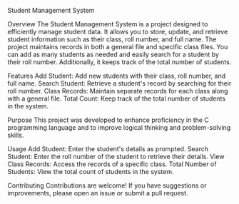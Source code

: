 Student Management System

Overview
The Student Management System is a project designed to efficiently manage student data. It allows you to store, update, and retrieve student information such as their class, roll number, and full name. The project maintains records in both a general file and specific class files. You can add as many students as needed and easily search for a student by their roll number. Additionally, it keeps track of the total number of students.

Features
Add Student: Add new students with their class, roll number, and full name.
Search Student: Retrieve a student's record by searching for their roll number.
Class Records: Maintain separate records for each class along with a general file.
Total Count: Keep track of the total number of students in the system.


Purpose
This project was developed to enhance proficiency in the C programming language and to improve logical thinking and problem-solving skills.

Usage
Add Student: Enter the student's details as prompted.
Search Student: Enter the roll number of the student to retrieve their details.
View Class Records: Access the records of a specific class.
Total Number of Students: View the total count of students in the system.


Contributing
Contributions are welcome! If you have suggestions or improvements, please open an issue or submit a pull request.
